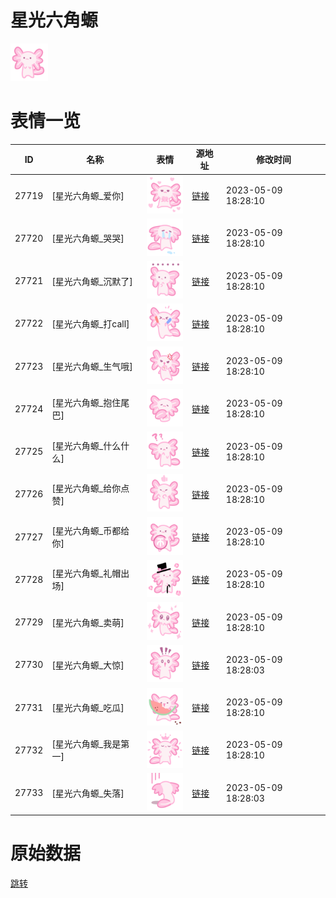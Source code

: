 # 星光六角螈

<img src="./cover.png" height="60" alt="cover" />

# 表情一览

|ID|名称|表情|源地址|修改时间|
|----|----|----|----|----|
|27719|[星光六角螈_爱你]|<img src="./pic/027719_%5B星光六角螈_爱你%5D.png" height="60" alt="爱你"/>|[链接](https://i0.hdslb.com/bfs/garb/4457827a1f52bb26a65c82ffaf313a44cdef11cf.png)|2023-05-09 18:28:10|
|27720|[星光六角螈_哭哭]|<img src="./pic/027720_%5B星光六角螈_哭哭%5D.png" height="60" alt="哭哭"/>|[链接](https://i0.hdslb.com/bfs/garb/7121ff4c68e0567e2b06a804446d1c78642eaaca.png)|2023-05-09 18:28:10|
|27721|[星光六角螈_沉默了]|<img src="./pic/027721_%5B星光六角螈_沉默了%5D.png" height="60" alt="沉默了"/>|[链接](https://i0.hdslb.com/bfs/garb/f3be9159f8aac769c91839afc707d383c28a5ddb.png)|2023-05-09 18:28:10|
|27722|[星光六角螈_打call]|<img src="./pic/027722_%5B星光六角螈_打call%5D.png" height="60" alt="打call"/>|[链接](https://i0.hdslb.com/bfs/garb/901977381b62c2fd888ef3888f24a4897eb9dee0.png)|2023-05-09 18:28:10|
|27723|[星光六角螈_生气哦]|<img src="./pic/027723_%5B星光六角螈_生气哦%5D.png" height="60" alt="生气哦"/>|[链接](https://i0.hdslb.com/bfs/garb/396b3f38191250c80bb5cd5994667eaa7dfe35af.png)|2023-05-09 18:28:10|
|27724|[星光六角螈_抱住尾巴]|<img src="./pic/027724_%5B星光六角螈_抱住尾巴%5D.png" height="60" alt="抱住尾巴"/>|[链接](https://i0.hdslb.com/bfs/garb/7aef74fbc720d4fac2a962f25121325e5adad3bf.png)|2023-05-09 18:28:10|
|27725|[星光六角螈_什么什么]|<img src="./pic/027725_%5B星光六角螈_什么什么%5D.png" height="60" alt="什么什么"/>|[链接](https://i0.hdslb.com/bfs/garb/a681a6ade56008d84e812e0ae3e06b508606edec.png)|2023-05-09 18:28:10|
|27726|[星光六角螈_给你点赞]|<img src="./pic/027726_%5B星光六角螈_给你点赞%5D.png" height="60" alt="给你点赞"/>|[链接](https://i0.hdslb.com/bfs/garb/1e5715449ec3ab46af06e5e07f24704f1157ce26.png)|2023-05-09 18:28:10|
|27727|[星光六角螈_币都给你]|<img src="./pic/027727_%5B星光六角螈_币都给你%5D.png" height="60" alt="币都给你"/>|[链接](https://i0.hdslb.com/bfs/garb/a4b0b682819c3dd0590924e15a1d8b05409e1289.png)|2023-05-09 18:28:10|
|27728|[星光六角螈_礼帽出场]|<img src="./pic/027728_%5B星光六角螈_礼帽出场%5D.png" height="60" alt="礼帽出场"/>|[链接](https://i0.hdslb.com/bfs/garb/51bc97b1f717a9e83fe86998d443dbbda3b1409a.png)|2023-05-09 18:28:10|
|27729|[星光六角螈_卖萌]|<img src="./pic/027729_%5B星光六角螈_卖萌%5D.png" height="60" alt="卖萌"/>|[链接](https://i0.hdslb.com/bfs/garb/941429dcba197368d537f888ce6a3d6c6c066c2e.png)|2023-05-09 18:28:10|
|27730|[星光六角螈_大惊]|<img src="./pic/027730_%5B星光六角螈_大惊%5D.png" height="60" alt="大惊"/>|[链接](https://i0.hdslb.com/bfs/garb/0649cdb234ba8be9ffdea1116865f8affceacc78.png)|2023-05-09 18:28:03|
|27731|[星光六角螈_吃瓜]|<img src="./pic/027731_%5B星光六角螈_吃瓜%5D.png" height="60" alt="吃瓜"/>|[链接](https://i0.hdslb.com/bfs/garb/3630c1736a173e397f4b33dfc69e763b3d3f43a6.png)|2023-05-09 18:28:10|
|27732|[星光六角螈_我是第一]|<img src="./pic/027732_%5B星光六角螈_我是第一%5D.png" height="60" alt="我是第一"/>|[链接](https://i0.hdslb.com/bfs/garb/02339cd1300381ebe25b488da5569471c8cf60f8.png)|2023-05-09 18:28:10|
|27733|[星光六角螈_失落]|<img src="./pic/027733_%5B星光六角螈_失落%5D.png" height="60" alt="失落"/>|[链接](https://i0.hdslb.com/bfs/garb/a3563d88bac13167b84dd1fb9754931a06c238de.png)|2023-05-09 18:28:03|

# 原始数据

[跳转](./raw.json)

